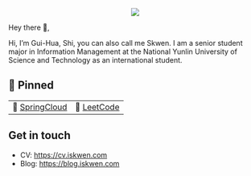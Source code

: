 <!-- ### Hi, I'm [Skwen!](https://i.iskwen.com)👋👋 

<p align="left"> <img
src=https://github-readme-stats.vercel.app/api?username=S-kwen&show_icons=true&hide_rank=true
alt=rcurtin /> </p>

 🔭 I’m currently working on distributed systems.
 -->
 
 <p align="center">
<img src="https://user-images.githubusercontent.com/13490001/97367217-f8363e00-1865-11eb-8f20-aa565a75df2e.gif">
</p>
Hey there 👋,

Hi, I’m Gui-Hua, Shi, you can also call me Skwen. I am a senior student major in Information Management at the National Yunlin University of Science and Technology as an international student.

## 📌 Pinned
| | |
| :--- | :--- |
| 💖 [SpringCloud](https://github.com/S-kwen/spring-cloud) | 🔪 [LeetCode](https://github.com/S-kwen/leetcode) |

## Get in touch
- CV: https://cv.iskwen.com
- Blog: https://blog.iskwen.com


